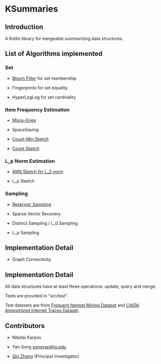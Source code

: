 # KSummaries

## Introduction

A Kotlin library for mergeable summarizing data structures.

## List of Algorithms implemented

### Set

- [Bloom Filter](https://en.wikipedia.org/wiki/Bloom_filter) for set membership

- Fingerprints for set equality

- HyperLogLog for set cardinality

### Item Frequency Estimation

- [Misra-Gries](https://people.csail.mit.edu/rrw/6.045-2019/encalgs-mg.pdf)

- SpaceSaving

- [Count-Min Sketch](https://en.wikipedia.org/wiki/Count–min_sketch)

- [Count Sketch](https://courses.cs.washington.edu/courses/cse522/14sp/lectures/lect05.pdf)

### L_p Norm Estimation

- [AMS Sketch for L_2 norm](http://dimacs.rutgers.edu/~graham/pubs/papers/encalgs-ams.pdf)

- L_p Sketch 

### Sampling

- [Reservoir Sampling](https://en.wikipedia.org/wiki/Reservoir_sampling)

- Sparse Vector Recovery

- Distinct Sampling / L_0 Sampling

- L_p Sampling

## Implementation Detail

- Graph Connectivity

## Implementation Detail

All data structures have at least three operations: update, query and merge.

Tests are provided in "src/test".

Test datasets are from 
[Frequent Itemset Mining Dataset](http://fimi.uantwerpen.be/data/) 
and [CAIDA Anonymized Internet Traces Dataset](https://www.caida.org/data/passive/passive_dataset.xml).

## Contributors

- Nikolai Karpov

- Yan Song <songyan@iu.edu>

- [Qin Zhang](http://homes.sice.indiana.edu/qzhangcs/) (Principal Investigator)
